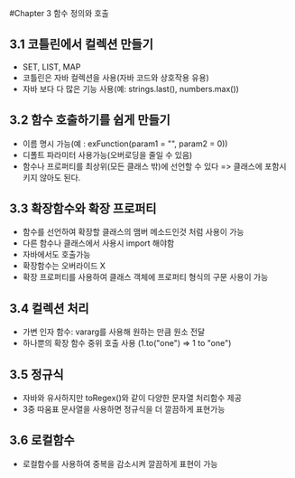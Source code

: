 #Chapter 3 함수 정의와 호출
## 3.1 코틀린에서 컬렉션 만들기
* SET, LIST, MAP
* 코틀린은 자바 컬렉션을 사용(자바 코드와 상호작용 유용)
* 자바 보다 다 많은 기능 사용(예: strings.last(), numbers.max())

## 3.2 함수 호출하기를 쉽게 만들기
* 이름 명시 가능(예 : exFunction(param1 = "", param2 = 0))
* 디폴트 파라미터 사용가능(오버로딩을 줄일 수 있음)
* 함수나 프로퍼티를 최상위(모든 클래스 밖)에 선언할 수 있다 => 클래스에 포함시키지 않아도 된다.

## 3.3 확장함수와 확장 프로퍼티
* 함수를 선언하여 확장할 클래스의 맴버 메소드인것 처럼 사용이 가능
* 다른 함수나 클래스에서 사용시 import 해야함
* 자바에서도 호출가능
* 확장함수는 오버라이드 X
* 확장 프로퍼티를 사용하여 클래스 객체에 프로퍼티 형식의 구문 사용이 가능

## 3.4 컬렉션 처리
* 가변 인자 함수: vararg를 사용해 원하는 만큼 원소 전달
* 하나뿐의 확장 함수 중위 호출 사용 (1.to("one") => 1 to "one")

## 3.5 정규식
* 자바와 유사하지만 toRegex()와 같이 다양한 문자열 처리함수 제공
* 3중 따움표 문사열을 사용하면 정규식을 더 깔끔하게 표현가능

## 3.6 로컬함수 
* 로컬함수를 사용하여 중복을 감소시켜 깔끔하게 표현이 가능